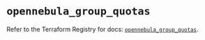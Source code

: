 # `opennebula_group_quotas`

Refer to the Terraform Registry for docs: [`opennebula_group_quotas`](https://registry.terraform.io/providers/opennebula/opennebula/1.5.0/docs/resources/group_quotas).
